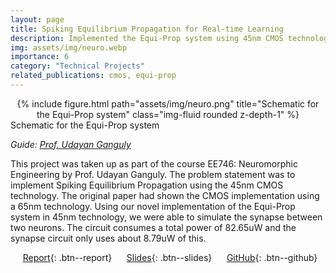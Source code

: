 ```yaml
---
layout: page
title: Spiking Equilibrium Propagation for Real-time Learning
description: Implemented the Equi-Prop system using 45nm CMOS technology
img: assets/img/neuro.webp
importance: 6
category: "Technical Projects"
related_publications: cmos, equi-prop
---
```


<center>
<div class="row">
    <div class="col-sm mt-4 mt-md-0">
        {% include figure.html path="assets/img/neuro.png" title="Schematic for the Equi-Prop system" class="img-fluid rounded z-depth-1" %}
    </div>
</div>
</center>
<div class="caption">
    Schematic for the Equi-Prop system
</div>

_Guide: [Prof. Udayan Ganguly](https://www.ee.iitb.ac.in/web/people/udayan-ganguly/)_

This project was taken up as part of the course EE746: Neuromorphic Engineering by Prof. Udayan Ganguly. The problem statement was to implement Spiking Equilibrium Propagation using the 45nm CMOS technology. The original paper had shown the CMOS implementation using a 65nm technology. Using our novel implementation of the Equi-Prop system in 45nm technology, we were able to simulate the synapse between two neurons. The circuit consumes a total power of 82.65uW and the synapse circuit only uses about 8.79uW of this.

&nbsp;&nbsp;&nbsp;&nbsp; [Report](https://anubhavbhatla.github.io/assets/pdf/EE746_report.pdf){: .btn--report} &nbsp;&nbsp;&nbsp;&nbsp; [Slides](https://anubhavbhatla.github.io/assets/pptx/EE746_presentation.pptx){: .btn--slides} &nbsp;&nbsp;&nbsp;&nbsp; [GitHub](https://github.com/AnubhavBhatla/Neuromorphic-Eng/tree/main/Project){: .btn--github}
